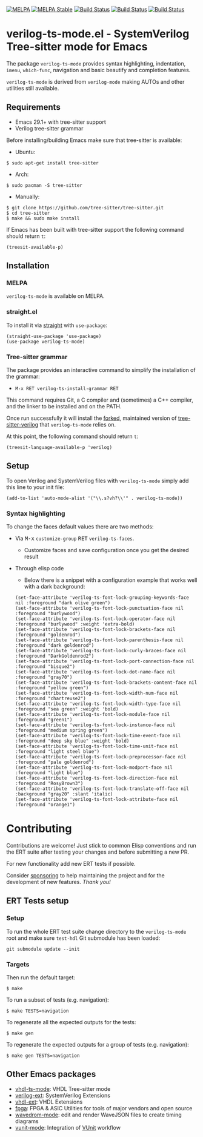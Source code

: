[![MELPA](https://melpa.org/packages/verilog-ts-mode-badge.svg)](https://melpa.org/#/verilog-ts-mode)
[![MELPA Stable](https://stable.melpa.org/packages/verilog-ts-mode-badge.svg)](https://stable.melpa.org/#/verilog-ts-mode)
[![Build Status](https://github.com/gmlarumbe/verilog-ts-mode/actions/workflows/build_straight.yml/badge.svg)](https://github.com/gmlarumbe/verilog-ts-mode/actions/workflows/build_straight.yml)
[![Build Status](https://github.com/gmlarumbe/verilog-ts-mode/actions/workflows/build_package_melpa_basic.yml/badge.svg)](https://github.com/gmlarumbe/verilog-ts-mode/actions/workflows/build_package_melpa_basic.yml)
[![Build Status](https://github.com/gmlarumbe/verilog-ts-mode/actions/workflows/build_package_melpa_stable.yml/badge.svg)](https://github.com/gmlarumbe/verilog-ts-mode/actions/workflows/build_package_melpa_stable.yml)


# verilog-ts-mode.el - SystemVerilog Tree-sitter mode for Emacs #

The package `verilog-ts-mode` provides syntax highlighting,
indentation, `imenu`, `which-func`, navigation and basic beautify and completion features.

`verilog-ts-mode` is derived from `verilog-mode` making AUTOs and other utilities still available.


## Requirements ##

- Emacs 29.1+ with tree-sitter support
- Verilog tree-sitter grammar

Before installing/building Emacs make sure that tree-sitter is available:

* Ubuntu:
``` shell
$ sudo apt-get install tree-sitter
```
* Arch:
``` shell
$ sudo pacman -S tree-sitter
```
* Manually:
```shell
$ git clone https://github.com/tree-sitter/tree-sitter.git
$ cd tree-sitter
$ make && sudo make install
```

If Emacs has been built with tree-sitter support the following command should return `t`:
```elisp
(treesit-available-p)
```

## Installation ##

### MELPA ###

`verilog-ts-mode` is available on MELPA.

### straight.el ###

To install it via [straight](https://github.com/radian-software/straight.el) with `use-package`:

```emacs-lisp
(straight-use-package 'use-package)
(use-package verilog-ts-mode)
```

### Tree-sitter grammar ###

The package provides an interactive command to simplify the installation of the grammar:

- `M-x RET verilog-ts-install-grammar RET`

This command requires Git, a C compiler and (sometimes) a C++ compiler,
and the linker to be installed and on the PATH.

Once run successfully it will install the
[forked](https://github.com/gmlarumbe/tree-sitter-verilog), maintained
version of [tree-sitter-verilog](https://github.com/tree-sitter/tree-sitter-verilog)
that `verilog-ts-mode` relies on.

At this point, the following command should return `t`:

``` elisp
(treesit-language-available-p 'verilog)
```


## Setup ##

To open Verilog and SystemVerilog files with `verilog-ts-mode` simply
add this line to your init file:

``` elisp
(add-to-list 'auto-mode-alist '("\\.s?vh?\\'" . verilog-ts-mode))
```

### Syntax highlighting ###

To change the faces default values there are two methods:

* Via <kbd>M-x</kbd> `customize-group` <kbd>RET</kbd> `verilog-ts-faces`.
   - Customize faces and save configuration once you get the desired result

* Through elisp code
   - Below there is a snippet with a configuration example that works well with a dark background:
    ``` elisp
  (set-face-attribute 'verilog-ts-font-lock-grouping-keywords-face nil :foreground "dark olive green")
  (set-face-attribute 'verilog-ts-font-lock-punctuation-face nil       :foreground "burlywood")
  (set-face-attribute 'verilog-ts-font-lock-operator-face nil          :foreground "burlywood" :weight 'extra-bold)
  (set-face-attribute 'verilog-ts-font-lock-brackets-face nil          :foreground "goldenrod")
  (set-face-attribute 'verilog-ts-font-lock-parenthesis-face nil       :foreground "dark goldenrod")
  (set-face-attribute 'verilog-ts-font-lock-curly-braces-face nil      :foreground "DarkGoldenrod2")
  (set-face-attribute 'verilog-ts-font-lock-port-connection-face nil   :foreground "bisque2")
  (set-face-attribute 'verilog-ts-font-lock-dot-name-face nil          :foreground "gray70")
  (set-face-attribute 'verilog-ts-font-lock-brackets-content-face nil  :foreground "yellow green")
  (set-face-attribute 'verilog-ts-font-lock-width-num-face nil         :foreground "chartreuse2")
  (set-face-attribute 'verilog-ts-font-lock-width-type-face nil        :foreground "sea green" :weight 'bold)
  (set-face-attribute 'verilog-ts-font-lock-module-face nil            :foreground "green1")
  (set-face-attribute 'verilog-ts-font-lock-instance-face nil          :foreground "medium spring green")
  (set-face-attribute 'verilog-ts-font-lock-time-event-face nil        :foreground "deep sky blue" :weight 'bold)
  (set-face-attribute 'verilog-ts-font-lock-time-unit-face nil         :foreground "light steel blue")
  (set-face-attribute 'verilog-ts-font-lock-preprocessor-face nil      :foreground "pale goldenrod")
  (set-face-attribute 'verilog-ts-font-lock-modport-face nil           :foreground "light blue")
  (set-face-attribute 'verilog-ts-font-lock-direction-face nil         :foreground "RosyBrown3")
  (set-face-attribute 'verilog-ts-font-lock-translate-off-face nil     :background "gray20" :slant 'italic)
  (set-face-attribute 'verilog-ts-font-lock-attribute-face nil         :foreground "orange1")
    ```

# Contributing #

Contributions are welcome! Just stick to common Elisp conventions and
run the ERT suite after testing your changes and before submitting a
new PR.

For new functionality add new ERT tests if possible.

Consider [sponsoring](https://github.com/sponsors/gmlarumbe) to help
maintaining the project and for the development of new features. *Thank you!*

## ERT Tests setup ###

### Setup ###

To run the whole ERT test suite change directory to the `verilog-ts-mode`
root and make sure `test-hdl` Git submodule has been loaded:

```shell
git submodule update --init
```

### Targets ###

Then run the default target:

```shell
$ make
```

To run a subset of tests (e.g. navigation):

```shell
$ make TESTS=navigation
```

To regenerate all the expected outputs for the tests:

```shell
$ make gen
```

To regenerate the expected outputs for a group of tests (e.g. navigation):

```shell
$ make gen TESTS=navigation
```

## Other Emacs packages
* [vhdl-ts-mode](https://github.com/gmlarumbe/vhdl-ts-mode): VHDL Tree-sitter mode
* [verilog-ext](https://github.com/gmlarumbe/verilog-ext): SystemVerilog Extensions
* [vhdl-ext](https://github.com/gmlarumbe/vhdl-ext): VHDL Extensions
* [fpga](https://github.com/gmlarumbe/fpga): FPGA & ASIC Utilities for tools of major vendors and open source
* [wavedrom-mode](https://github.com/gmlarumbe/wavedrom-mode): edit and render WaveJSON files to create timing diagrams
* [vunit-mode](https://github.com/embed-me/vunit-mode.git): Integration of [VUnit](https://github.com/VUnit/vunit) workflow
